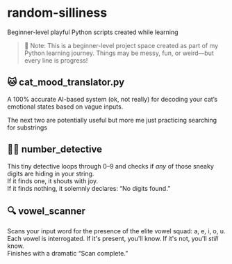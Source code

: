 # random-silliness
Beginner-level playful Python scripts created while learning
> 🧪 Note: This is a beginner-level project space created as part of my Python learning journey. Things may be messy, fun, or weird—but every line is progress!


## 🐱 cat_mood_translator.py

A 100% accurate AI-based system (ok, not really) for decoding your cat’s emotional states based on vague inputs.

The next two are potentially useful but more me just practicing searching for substrings

## 🕵️‍♀️ number_detective

This tiny detective loops through 0–9 and checks if *any* of those sneaky digits are hiding in your string.  
If it finds one, it shouts with joy.  
If it finds nothing, it solemnly declares: “No digits found.”

## 🔍 vowel_scanner

Scans your input word for the presence of the elite vowel squad: a, e, i, o, u.  
Each vowel is interrogated. If it's present, you'll know. If it's not, you'll *still* know.  
Finishes with a dramatic “Scan complete.”



